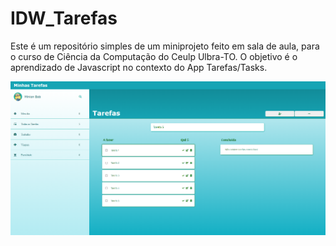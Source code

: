 # IDW_Tarefas
Este é um repositório simples de um miniprojeto feito em sala de aula, para o curso de Ciência da Computação do Ceulp Ulbra-TO. O objetivo é o aprendizado de Javascript no contexto do App Tarefas/Tasks.

![](https://github.com/romariocavalcante/IDW_Tarefas/blob/master/img/template_tasks.png)
